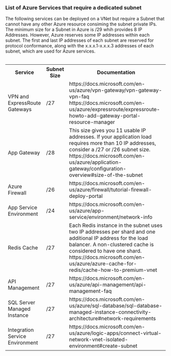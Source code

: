 <h3>List of Azure Services that require a dedicated subnet</h3>
The following services can be deployed on a VNet but require a Subnet that cannot have any other Azure resource consiming the subnet private IPs. The minimum size for a Subnet in Azure is /29 whih provides 8 IP Addresses. However, Azure reserves some IP addresses within each subnet. The first and last IP addresses of each subnet are reserved for protocol conformance, along with the x.x.x.1-x.x.x.3 addresses of each subnet, which are used for Azure services.<br/><br/>
<table>
<tr>
<th>Service</th>
<th>Subnet Size</th>
<th>Documentation</th>
</tr>
<tr>
<td>VPN and ExpressRoute Gateways</td>
<td>/27</td>
<td>https://docs.microsoft.com/en-us/azure/vpn-gateway/vpn-gateway-vpn-faq
https://docs.microsoft.com/en-us/azure/expressroute/expressroute-howto-add-gateway-portal-resource-manager</td>
</tr>
<tr>
<td>App Gateway</td>
<td>/28</td>
<td>This size gives you 11 usable IP addresses. If your application load requires more than 10 IP addresses, consider a /27 or /26 subnet size.
https://docs.microsoft.com/en-us/azure/application-gateway/configuration-overview#size-of-the-subnet</td>
</tr>
<tr>
<td>Azure Firewall</td>
<td>/26</td>
<td>https://docs.microsoft.com/en-us/azure/firewall/tutorial-firewall-deploy-portal
</td>
</tr>
<tr>
<td>App Service Environment</td>
<td>/24</td>
<td>https://docs.microsoft.com/en-us/azure/app-service/environment/network-info</td>
</tr>
<tr>
<td>Redis Cache</td>
<td>/27</td>
<td>Each Redis instance in the subnet uses two IP addresses per shard and one additional IP address for the load balancer. A non-clustered cache is considered to have one shard.
https://docs.microsoft.com/en-us/azure/azure-cache-for-redis/cache-how-to-premium-vnet
</td>
</tr>
<tr>
<td>API Management</td>
<td>/27</td>
<td>https://docs.microsoft.com/en-us/azure/api-management/api-management-faq</td>
</tr>
<tr>
<td>SQL Server Managed Instance
</td>
<td>/27</td>
<td>https://docs.microsoft.com/en-us/azure/sql-database/sql-database-managed-instance-connectivity-architecture#network-requirements
</td>
</tr>
<tr>
<td>Integration Service Environment</td>
<td>/27</td>
<td>https://docs.microsoft.com/en-us/azure/logic-apps/connect-virtual-network-vnet-isolated-environment#create-subnet</td>
</tr>
</table>
